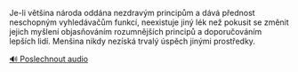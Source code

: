 
Je-li většina národa oddána nezdravým principům a dává přednost neschopným vyhledávačům funkcí, neexistuje jiný lék než pokusit se změnit jejich myšlení objasňováním rozumnějších principů a doporučováním lepších lidí. Menšina nikdy nezíská trvalý úspěch jinými prostředky.

[🔊 Poslechnout audio](/data/7-paragraphs/audio/chapter_35/para_004-Je-li-vtina-nroda-oddna-nezdravm-principm-a.mp3)
